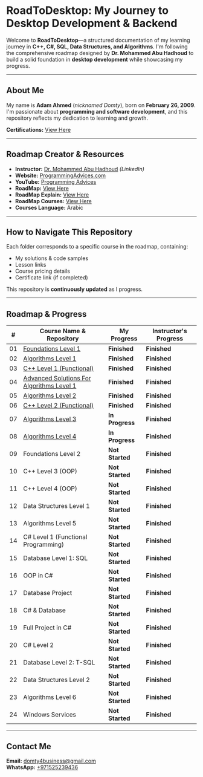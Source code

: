 # RoadToDesktop: My Journey to Desktop Development & Backend

Welcome to **RoadToDesktop**—a structured documentation of my learning journey in **C++, C#, SQL, Data Structures, and Algorithms**. I'm following the comprehensive roadmap designed by **Dr. Mohammed Abu Hadhoud** to build a solid foundation in **desktop development** while showcasing my progress.



---

## About Me

My name is **Adam Ahmed** (*nicknamed Domty*), born on **February 26, 2009**. I'm passionate about **programming and software development**, and this repository reflects my dedication to learning and growth.

**Certifications:** [View Here](./0.%20My%20Certifications)

---

## Roadmap Creator & Resources

- **Instructor:** [Dr. Mohammed Abu Hadhoud](https://www.linkedin.com/in/abuhadhoud/) *(LinkedIn)*
- **Website:** [ProgrammingAdvices.com](https://www.programmingadvices.com)
- **YouTube:** [Programming Advices](https://www.youtube.com/@ProgrammingAdvices)
- **RoadMap:** [View Here](https://cdn.fs.teachablecdn.com/vQwPc0bSvSVEaPKkxodz)
- **RoadMap Explain:** [View Here](https://www.youtube.com/playlist?list=PL3X--QIIK-OGwRuUuCGnZowsYzj3DxfdF)
- **RoadMap Courses:** [View Here](https://programmingadvices.com/courses)
- **Courses Language:** Arabic

---

## How to Navigate This Repository

Each folder corresponds to a specific course in the roadmap, containing:
- My solutions & code samples
- Lesson links
- Course pricing details
- Certificate link (if completed)

This repository is **continuously updated** as I progress.

---

## Roadmap & Progress

| #  | Course Name & Repository | My Progress | Instructor's Progress |
|----|--------------------------------------------------|-------------|----------------------|
| 01 | [Foundations Level 1](./1.%20Foundations%20Level%201) | **Finished** | **Finished** |
| 02 | [Algorithms Level 1](./2.%20Algorithms%20Level%201) | **Finished** | **Finished** |
| 03 | [C++ Level 1 (Functional)](./3.%20C++%20LEVEL%201%20(FUNCTIONAL%20PROGRAMMING)) | **Finished** | **Finished** |
| 04 | [Advanced Solutions For Algorithms Level 1](./4.%20Advanced%20Solutions%20For%20Algorithms%20Level%201) | **Finished** | **Finished** |
| 05 | [Algorithms Level 2](./5.%20Algorithms%20Level%202) | **Finished** | **Finished** |
| 06 | [C++ Level 2 (Functional)](./6.%20C++%20Level%202%20(FUNCTIONS%20PROGRAMMING)) | **Finished** | **Finished** |
| 07 | [Algorithms Level 3](./7.%20Algorithms%20Level%203) | **In Progress** | **Finished** |
| 08 | [Algorithms Level 4](./8.%20Algorithms%20Level%204) | **In Progress** | **Finished** |
| 09 | Foundations Level 2 | **Not Started** | **Finished** |
| 10 | C++ Level 3 (OOP) | **Not Started** | **Finished** |
| 11 | C++ Level 4 (OOP) | **Not Started** | **Finished** |
| 12 | Data Structures Level 1 | **Not Started** | **Finished** |
| 13 | Algorithms Level 5 | **Not Started** | **Finished** |
| 14 | C# Level 1 (Functional Programming) | **Not Started** | **Finished** |
| 15 | Database Level 1: SQL | **Not Started** | **Finished** |
| 16 | OOP in C# | **Not Started** | **Finished** |
| 17 | Database Project | **Not Started** | **Finished** |
| 18 | C# & Database | **Not Started** | **Finished** |
| 19 | Full Project in C# | **Not Started** | **Finished** |
| 20 | C# Level 2 | **Not Started** | **Finished** |
| 21 | Database Level 2: T-SQL | **Not Started** | **Finished** |
| 22 | Data Structures Level 2 | **Not Started** | **Finished** |
| 23 | Algorithms Level 6 | **Not Started** | **Finished** |
| 24 | Windows Services | **Not Started** | **Finished** |

---

## Contact Me

**Email:** domty4business@gmail.com  
**WhatsApp:** [+971525239436](https://wa.me/+971525239436)


